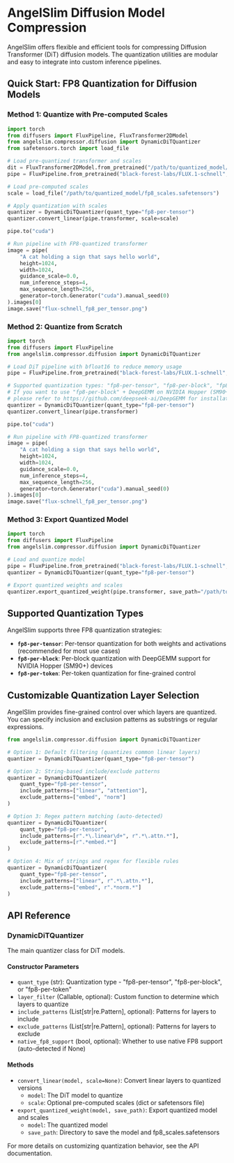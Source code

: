 # AngelSlim Diffusion Model Compression

AngelSlim offers flexible and efficient tools for compressing Diffusion Transformer (DiT) diffusion models. The quantization utilities are modular and easy to integrate into custom inference pipelines.

## Quick Start: FP8 Quantization for Diffusion Models

### Method 1: Quantize with Pre-computed Scales

```python
import torch
from diffusers import FluxPipeline, FluxTransformer2DModel
from angelslim.compressor.diffusion import DynamicDiTQuantizer
from safetensors.torch import load_file

# Load pre-quantized transformer and scales
dit = FluxTransformer2DModel.from_pretrained("/path/to/quantized_model/")
pipe = FluxPipeline.from_pretrained("black-forest-labs/FLUX.1-schnell", transformer=dit, torch_dtype=torch.bfloat16)

# Load pre-computed scales
scale = load_file("/path/to/quantized_model/fp8_scales.safetensors")

# Apply quantization with scales
quantizer = DynamicDiTQuantizer(quant_type="fp8-per-tensor")
quantizer.convert_linear(pipe.transformer, scale=scale)

pipe.to("cuda")

# Run pipeline with FP8-quantized transformer
image = pipe(
    "A cat holding a sign that says hello world",
    height=1024,
    width=1024,
    guidance_scale=0.0,
    num_inference_steps=4,
    max_sequence_length=256,
    generator=torch.Generator("cuda").manual_seed(0)
).images[0]
image.save("flux-schnell_fp8_per_tensor.png")
```

### Method 2: Quantize from Scratch

```python
import torch
from diffusers import FluxPipeline
from angelslim.compressor.diffusion import DynamicDiTQuantizer

# Load DiT pipeline with bfloat16 to reduce memory usage
pipe = FluxPipeline.from_pretrained("black-forest-labs/FLUX.1-schnell", torch_dtype=torch.bfloat16)

# Supported quantization types: "fp8-per-tensor", "fp8-per-block", "fp8-per-token"
# If you want to use "fp8-per-block" + DeepGEMM on NVIDIA Hopper (SM90+) devices,
# please refer to https://github.com/deepseek-ai/DeepGEMM for installation instructions.
quantizer = DynamicDiTQuantizer(quant_type="fp8-per-tensor")
quantizer.convert_linear(pipe.transformer)

pipe.to("cuda")

# Run pipeline with FP8-quantized transformer
image = pipe(
    "A cat holding a sign that says hello world",
    height=1024,
    width=1024,
    guidance_scale=0.0,
    num_inference_steps=4,
    max_sequence_length=256,
    generator=torch.Generator("cuda").manual_seed(0)
).images[0]
image.save("flux-schnell_fp8_per_tensor.png")
```

### Method 3: Export Quantized Model

```python
import torch
from diffusers import FluxPipeline
from angelslim.compressor.diffusion import DynamicDiTQuantizer

# Load and quantize model
pipe = FluxPipeline.from_pretrained("black-forest-labs/FLUX.1-schnell", torch_dtype=torch.bfloat16)
quantizer = DynamicDiTQuantizer(quant_type="fp8-per-tensor")

# Export quantized weights and scales
quantizer.export_quantized_weight(pipe.transformer, save_path="/path/to/save/quantized_model/")
```

## Supported Quantization Types

AngelSlim supports three FP8 quantization strategies:

- **`fp8-per-tensor`**: Per-tensor quantization for both weights and activations (recommended for most use cases)
- **`fp8-per-block`**: Per-block quantization with DeepGEMM support for NVIDIA Hopper (SM90+) devices
- **`fp8-per-token`**: Per-token quantization for fine-grained control

## Customizable Quantization Layer Selection

AngelSlim provides fine-grained control over which layers are quantized. You can specify inclusion and exclusion patterns as substrings or regular expressions.

```python
from angelslim.compressor.diffusion import DynamicDiTQuantizer

# Option 1: Default filtering (quantizes common linear layers)
quantizer = DynamicDiTQuantizer(quant_type="fp8-per-tensor")

# Option 2: String-based include/exclude patterns
quantizer = DynamicDiTQuantizer(
    quant_type="fp8-per-tensor",
    include_patterns=["linear", "attention"],
    exclude_patterns=["embed", "norm"]
)

# Option 3: Regex pattern matching (auto-detected)
quantizer = DynamicDiTQuantizer(
    quant_type="fp8-per-tensor",
    include_patterns=[r".*\.linear\d+", r".*\.attn.*"],
    exclude_patterns=[r".*embed.*"]
)

# Option 4: Mix of strings and regex for flexible rules
quantizer = DynamicDiTQuantizer(
    quant_type="fp8-per-tensor",
    include_patterns=["linear", r".*\.attn.*"],
    exclude_patterns=["embed", r".*norm.*"]
)
```

## API Reference

### DynamicDiTQuantizer

The main quantizer class for DiT models.

#### Constructor Parameters

- `quant_type` (str): Quantization type - "fp8-per-tensor", "fp8-per-block", or "fp8-per-token"
- `layer_filter` (Callable, optional): Custom function to determine which layers to quantize
- `include_patterns` (List[str|re.Pattern], optional): Patterns for layers to include
- `exclude_patterns` (List[str|re.Pattern], optional): Patterns for layers to exclude
- `native_fp8_support` (bool, optional): Whether to use native FP8 support (auto-detected if None)

#### Methods

- `convert_linear(model, scale=None)`: Convert linear layers to quantized versions
  - `model`: The DiT model to quantize
  - `scale`: Optional pre-computed scales (dict or safetensors file)
- `export_quantized_weight(model, save_path)`: Export quantized model and scales
  - `model`: The quantized model
  - `save_path`: Directory to save the model and fp8_scales.safetensors

For more details on customizing quantization behavior, see the API documentation.
